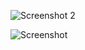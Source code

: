 ![Screenshot 2](https://user-images.githubusercontent.com/94163693/153120161-9dda5e43-1607-41e1-b703-f0ef40ad84c9.png)

![Screenshot ](https://user-images.githubusercontent.com/94163693/153120087-66f15f25-47fe-4fc0-bdd2-486f7de626da.png)




